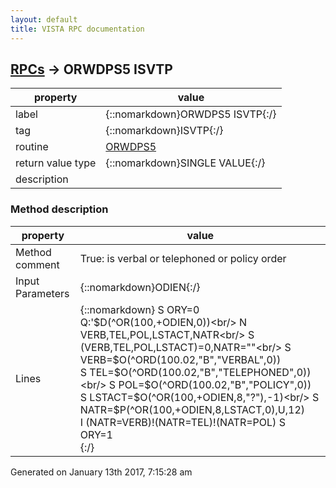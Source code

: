 ```yaml
---
layout: default
title: VISTA RPC documentation
---
```




## [RPCs](TableOfContent.md) &#8594; ORWDPS5 ISVTP 

 property | value 
--- | --- 
 label | {::nomarkdown}ORWDPS5 ISVTP{:/}
 tag | {::nomarkdown}ISVTP{:/}
 routine | [ORWDPS5](http://code.osehra.org/dox/Routine_ORWDPS5_source.html)
 return value type | {::nomarkdown}SINGLE VALUE{:/}
 description | 


### Method description

 property | value 
 --- | --- 
 Method comment | True: is verbal or telephoned or policy order
 Input Parameters | {::nomarkdown}ODIEN{:/}
 Lines | {::nomarkdown} S ORY=0<br/> Q:'$D(^OR(100,+ODIEN,0))<br/> N VERB,TEL,POL,LSTACT,NATR<br/> S (VERB,TEL,POL,LSTACT)=0,NATR=""<br/> S VERB=$O(^ORD(100.02,"B","VERBAL",0))<br/> S TEL=$O(^ORD(100.02,"B","TELEPHONED",0))<br/> S POL=$O(^ORD(100.02,"B","POLICY",0))<br/> S LSTACT=$O(^OR(100,+ODIEN,8,"?"),-1)<br/> S NATR=$P(^OR(100,+ODIEN,8,LSTACT,0),U,12)<br/> I (NATR=VERB)!(NATR=TEL)!(NATR=POL) S ORY=1<br/>{:/}




 Generated on January 13th 2017, 7:15:28 am